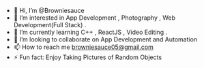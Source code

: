 - 👋 Hi, I’m @Browniesauce 
- 👀 I’m interested in App Development , Photography , Web Development(Full Stack) . 
- 🌱 I’m currently learning C++ , ReactJS , Video Editing . 
- 💞️ I’m looking to collaborate on App Development and Automation
- 📫 How to reach me browniesauce05@gmail.com
- ⚡ Fun fact: Enjoy Taking Pictures of Random Objects

<!---
Browniesauce/Browniesauce is a ✨ special ✨ repository because its `README.md` (this file) appears on your GitHub profile.
You can click the Preview link to take a look at your changes.
--->

